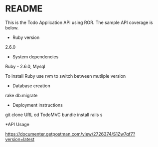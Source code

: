 # README

This is the  Todo Application API using ROR. The sample API coverage is below. 
 

 
* Ruby version 

2.6.0

* System dependencies

Ruby - 2.6.0, Mysql

To install Ruby use rvm to switch between mutliple version

* Database creation

rake db:migrate


* Deployment instructions

git clone URL
cd TodoMVC
bundle install
rails s


*API Usage 

https://documenter.getpostman.com/view/2726374/S1Zw7qf7?version=latest